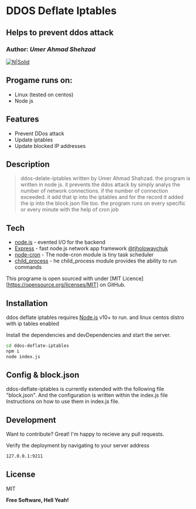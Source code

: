 # DDOS Deflate Iptables

## Helps to prevent ddos attack

### Author: _Umer Ahmad Shehzad_

[![N|Solid](https://cldup.com/dTxpPi9lDf.thumb.png)](https://nodesource.com/products/nsolid)

## Progame runs on:
- Linux (tested on centos)
- Node js

## Features

- Prevent DDos attack
- Update iptables
- Update blocked IP addresses

## Description

> ddos-delate-iptables written by Umer Ahmad Shahzad. the program is written in node js. it prevents the ddos attack by simply analys the number of network connections.
if the number of connection exceeded. it add that ip into the iptables and for the record it added the ip into the block json file too. the program runs on every specific or every minute with the help of cron job 


## Tech

- [node.js] - evented I/O for the backend
- [Express] - fast node.js network app framework [@tjholowaychuk]
- [node-cron](https://www.npmjs.com/package/node-cron) - The node-cron module is tiny task scheduler
- [child_process](https://nodejs.org/api/child_process.html) - he child_process module provides the ability to run commands

This programe is open sourced with under [MIT Licence][https://opensource.org/licenses/MIT]
 on GitHub.

## Installation

ddos deflate iptables requires [Node.js](https://nodejs.org/) v10+ to run. and linux centos distro with ip tables enabled

Install the dependencies and devDependencies and start the server.

```sh
cd ddos-deflate-iptables
npm i
node index.js
```

## Config & block.json

ddos-deflate-iptables is currently extended with the following file "block.json". And the configuration is written within the index.js file
Instructions on how to use them in index.js file.

## Development

Want to contribute? Great!
I'm happy to recieve any pull requests.

Verify the deployment by navigating to your server address

```sh
127.0.0.1:9211
```

## License

MIT

**Free Software, Hell Yeah!**


   [dill]: <https://github.com/joemccann/dillinger>
   [git-repo-url]: <https://github.com/joemccann/dillinger.git>
   [john gruber]: <http://daringfireball.net>
   [df1]: <http://daringfireball.net/projects/markdown/>
   [markdown-it]: <https://github.com/markdown-it/markdown-it>
   [Ace Editor]: <http://ace.ajax.org>
   [node.js]: <http://nodejs.org>
   [Twitter Bootstrap]: <http://twitter.github.com/bootstrap/>
   [jQuery]: <http://jquery.com>
   [@tjholowaychuk]: <http://twitter.com/tjholowaychuk>
   [express]: <http://expressjs.com>
   [AngularJS]: <http://angularjs.org>
   [Gulp]: <http://gulpjs.com>

   [PlDb]: <https://github.com/joemccann/dillinger/tree/master/plugins/dropbox/README.md>
   [PlGh]: <https://github.com/joemccann/dillinger/tree/master/plugins/github/README.md>
   [PlGd]: <https://github.com/joemccann/dillinger/tree/master/plugins/googledrive/README.md>
   [PlOd]: <https://github.com/joemccann/dillinger/tree/master/plugins/onedrive/README.md>
   [PlMe]: <https://github.com/joemccann/dillinger/tree/master/plugins/medium/README.md>
   [PlGa]: <https://github.com/RahulHP/dillinger/blob/master/plugins/googleanalytics/README.md>
